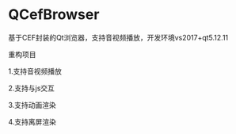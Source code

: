 # QCefBrowser
基于CEF封装的Qt浏览器，支持音视频播放，开发环境vs2017+qt5.12.11

重构项目

1.支持音视频播放

2.支持与js交互

3.支持动画渲染

4.支持离屏渲染

